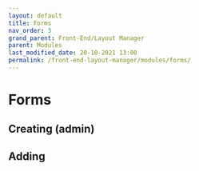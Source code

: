 ```yaml
---
layout: default
title: Forms
nav_order: 3
grand_parent: Front-End/Layout Manager
parent: Modules
last_modified_date: 20-10-2021 13:00
permalink: /front-end-layout-manager/modules/forms/
---
```


# Forms

## Creating (admin)

## Adding
